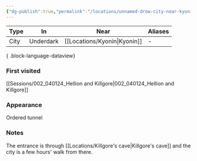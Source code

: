 ```yaml
---
{"dg-publish":true,"permalink":"/locations/unnamed-drow-city-near-kyonin/","tags":["location"],"noteIcon":"location","created":"2024-01-05T18:49:38.652+01:00","updated":"2024-01-08T12:13:43.877+01:00"}
---
```


| Type | In        | Near       | Aliases |
| ---- | --------- | ---------- | ------- |
| City | Underdark | [[Locations/Kyonin\|Kyonin]] | \-      |

{ .block-language-dataview}
### First visited
[[Sessions/002_040124_Hellion and Killgore\|002_040124_Hellion and Killgore]]
### Appearance
Ordered tunnel
### Notes
The entrance is through [[Locations/Killgore's cave\|Killgore's cave]] and the city is a few hours' walk from there.
